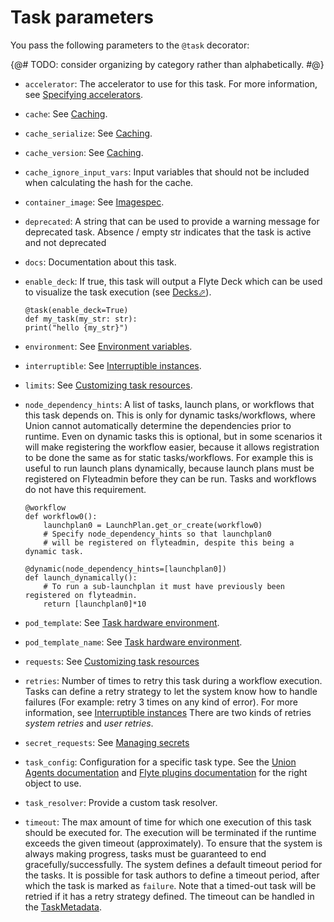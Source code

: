 # Task parameters

You pass the following parameters to the `@task` decorator:

{@# TODO: consider organizing by category rather than alphabetically. #@}

* `accelerator`: The accelerator to use for this task.
  For more information, see [Specifying accelerators](https://docs.flyte.org/en/latest/api/flytekit/extras.accelerators.html#specifying-accelerators).


* `cache`: See [Caching](../caching).


* `cache_serialize`: See [Caching](../caching).


* `cache_version`: See [Caching](../caching).

* `cache_ignore_input_vars`: Input variables that should not be included when calculating the hash for the cache.

* `container_image`: See [Imagespec](./task-software-environment/imagespec.md).

* `deprecated`: A string that can be used to provide a warning message for deprecated task.
  Absence / empty str indicates that the task is active and not deprecated

* `docs`: Documentation about this task.

* `enable_deck`: If true, this task will output a Flyte Deck which can be used to visualize the task execution
  (see [Decks&#x2B00;](https://docs.flyte.org/en/latest/user_guide/development_lifecycle/decks.html#id1)).

    ```{code-block} python
    @task(enable_deck=True)
    def my_task(my_str: str):
    print("hello {my_str}")
    ```

* `environment`: See [Environment variables](./task-software-environment/environment-variables.md).

* `interruptible`: See [Interruptible instances](./task-hardware-environment/interruptible-instances.md).

* `limits`: See [Customizing task resources](./task-hardware-environment/customizing-task-resources.md).

* `node_dependency_hints`: A list of tasks, launch plans, or workflows that this task depends on.
  This is only for dynamic tasks/workflows, where Union cannot automatically determine the dependencies prior to runtime.
  Even on dynamic tasks this is optional, but in some scenarios it will make registering the workflow easier,
  because it allows registration to be done the same as for static tasks/workflows.
  For example this is useful to run launch plans dynamically, because launch plans must be registered on Flyteadmin before they can be run.
  Tasks and workflows do not have this requirement.

    ```{code-block} python
    @workflow
    def workflow0():
        launchplan0 = LaunchPlan.get_or_create(workflow0)
        # Specify node_dependency_hints so that launchplan0
        # will be registered on flyteadmin, despite this being a dynamic task.

    @dynamic(node_dependency_hints=[launchplan0])
    def launch_dynamically():
        # To run a sub-launchplan it must have previously been registered on flyteadmin.
        return [launchplan0]*10
    ```

* `pod_template`: See [Task hardware environment](./task-hardware-environment/index.md#pod_template-and-pod_template_name-task-parameters).

* `pod_template_name`: See [Task hardware environment](./task-hardware-environment/index.md#pod_template-and-pod_template_name-task-parameters).

* `requests`: See [Customizing task resources](./task-hardware-environment/customizing-task-resources.md)

* `retries`: Number of times to retry this task during a workflow execution.
  Tasks can define a retry strategy to let the system know how to handle failures (For example: retry 3 times on any kind of error).
  For more information, see [Interruptible instances](./task-hardware-environment/interruptible-instances.md)
  There are two kinds of retries *system retries* and *user retries*.

* `secret_requests`: See [Managing secrets](../../development-cycle/managing-secrets.md)

* `task_config`: Configuration for a specific task type.
  See the [Union Agents documentation](../../integrations/agents/index.md) and
  [Flyte plugins documentation](https://docs.flyte.org/en/latest/flytesnacks/integrations.html) for the right object to use.

* `task_resolver`: Provide a custom task resolver.

* `timeout`: The max amount of time for which one execution of this task should be executed for.
  The execution will be terminated if the runtime exceeds the given timeout (approximately).
  To ensure that the system is always making progress, tasks must be guaranteed to end gracefully/successfully.
  The system defines a default timeout period for the tasks.
  It is possible for task authors to define a timeout period, after which the task is marked as `failure`.
  Note that a timed-out task will be retried if it has a retry strategy defined.
  The timeout can be handled in the
  [TaskMetadata](https://docs.flyte.org/projects/flytekit/en/latest/generated/flytekit.TaskMetadata.html?highlight=retries.md#flytekit.TaskMetadata).
